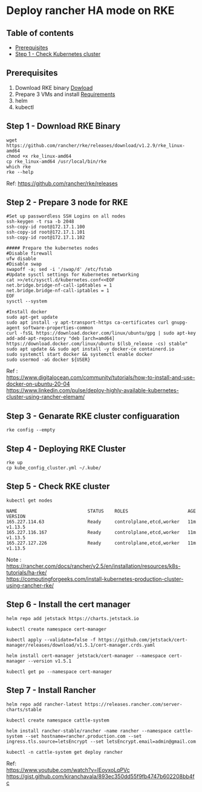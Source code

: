 # Deploy rancher HA mode on RKE
## Table of contents
  - [Prerequisites](#prerequisites)
  - [Step 1 - Check Kubernetes cluster](#step-1---check-kubernetes-cluster)
## Prerequisites
1. Download RKE binary [Dowload](https://rancher.com/docs/rke/latest/en/installation/#download-the-rke-binary)
2. Prepare 3 VMs and install [Requirements](https://rancher.com/docs/rke/latest/en/os/)
3. helm
4. kubectl

## Step 1 - Download RKE Binary
```shell
wget https://github.com/rancher/rke/releases/download/v1.2.9/rke_linux-amd64
chmod +x rke_linux-amd64
cp rke_linux-amd64 /usr/local/bin/rke 
which rke
rke --help
```
Ref: https://github.com/rancher/rke/releases
## Step 2 - Prepare 3 node for RKE
```shell
#Set up passwordless SSH Logins on all nodes
ssh-keygen -t rsa -b 2048
ssh-copy-id root@172.17.1.100
ssh-copy-id root@172.17.1.101
ssh-copy-id root@172.17.1.102

##### Prepare the kubernetes nodes
#Disable firewall
ufw disable
#Disable swap
swapoff -a; sed -i '/swap/d' /etc/fstab
#Update sysctl settings for Kubernetes networking
cat >>/etc/sysctl.d/kubernetes.conf<<EOF
net.bridge.bridge-nf-call-ip6tables = 1
net.bridge.bridge-nf-call-iptables = 1
EOF
sysctl --system

#Install docker
sudo apt-get update
sudo apt install -y apt-transport-https ca-certificates curl gnupg-agent software-properties-common
curl -fsSL https://download.docker.com/linux/ubuntu/gpg | sudo apt-key add-add-apt-repository "deb [arch=amd64] https://download.docker.com/linux/ubuntu $(lsb_release -cs) stable"
sudo apt update && sudo apt install -y docker-ce containerd.io
sudo systemctl start docker && systemctl enable docker
sudo usermod -aG docker ${USER}
```
Ref :   
https://www.digitalocean.com/community/tutorials/how-to-install-and-use-docker-on-ubuntu-20-04   
https://www.linkedin.com/pulse/deploy-highly-available-kubernetes-cluster-using-rancher-elemam/
## Step 3 - Genarate RKE cluster configuaration
```shell
rke config --empty
```
## Step 4 - Deploying RKE Cluster
```shell
rke up
cp kube_config_cluster.yml ~/.kube/
```

## Step 5 - Check RKE cluster
```shell
kubectl get nodes

NAME                          STATUS    ROLES                      AGE       VERSION
165.227.114.63                Ready     controlplane,etcd,worker   11m       v1.13.5
165.227.116.167               Ready     controlplane,etcd,worker   11m       v1.13.5
165.227.127.226               Ready     controlplane,etcd,worker   11m       v1.13.5
```
Note :   
https://rancher.com/docs/rancher/v2.5/en/installation/resources/k8s-tutorials/ha-rke/   
https://computingforgeeks.com/install-kubernetes-production-cluster-using-rancher-rke/
## Step 6 - Install the cert manager
```
helm repo add jetstack https://charts.jetstack.io

kubectl create namespace cert-manager

kubectl apply --validate=false -f https://github.com/jetstack/cert-manager/releases/download/v1.5.1/cert-manager.crds.yaml

helm install cert-manager jetstack/cert-manager --namespace cert-manager --version v1.5.1

kubectl get po --namespace cert-manager
```
## Step 7 - Install Rancher
```shell
helm repo add rancher-latest https://releases.rancher.com/server-charts/stable

kubectl create namespace cattle-system

helm install rancher-stable/rancher -name rancher --namespace cattle-system --set hostname=rancher.production.com --set ingress.tls.source=letsEncrypt --set letsEncrypt.email=admin@gmail.com

kubectl -n cattle-system get deploy rancher
```

Ref:   
https://www.youtube.com/watch?v=IEoyxoLqPVc   
https://gist.github.com/kiranchavala/893ec350dd55f9fb4747b602208bb4fc   